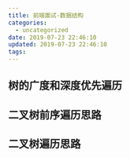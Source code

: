 ```yaml
---
title: 前端面试-数据结构
categories:
  - uncategorized
date: 2019-07-23 22:46:10
updated: 2019-07-23 22:46:10
tags:
---
```

## 树的广度和深度优先遍历

## 二叉树前序遍历思路

## 二叉树遍历思路

